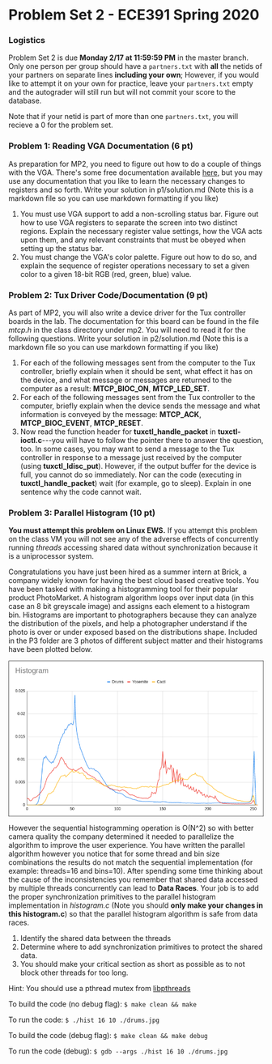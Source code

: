 # Problem Set 2 - ECE391 Spring 2020

### Logistics
Problem Set 2 is due **Monday 2/17 at 11:59:59 PM** in the master branch. Only
one person per group should have a `partners.txt` with **all** the netids of
your partners on separate lines **including your own**; However, if you would
like to attempt it on your own for practice, leave your `partners.txt` empty
and the autograder will still run but will not commit your score to the
database.

Note that if your netid is part of more than one `partners.txt`, you will
recieve a 0 for the problem set.


### Problem 1: Reading VGA Documentation (6 pt)
As preparation for MP2, you need to figure out how to do a couple of things
with the VGA.  There's some free documentation available
[here](www.osdever.net/FreeVGA/vga/vga.htm), but you may use any documentation
that you like to learn the necessary changes to registers and so forth.  Write
your solution in p1/solution.md (Note this is a markdown file so you can use
markdown formatting if you like)

1. You must use VGA support to add a non-scrolling status bar. Figure out how
to use VGA registers to separate the screen into two distinct regions. Explain
the necessary register value settings, how the VGA acts upon them, and any
relevant constraints that must be obeyed when setting up the status bar.
2. You must change the VGA's color palette. Figure out how to do so, and
explain the sequence of register operations necessary to set a given color to a
given 18-bit RGB (red, green, blue) value.

### Problem 2: Tux Driver Code/Documentation (9 pt)
As part of MP2, you will also write a device driver for the Tux controller
boards in the lab. The documentation for this board can be found in the file
*mtcp.h* in the class directory under mp2.  You will need to read it for the
following questions.  Write your solution in p2/solution.md (Note this is a
markdown file so you can use markdown formatting if you like)

1. For each of the following messages sent from the computer to the Tux
controller, briefly explain when it should be sent, what effect it has on the
device, and what message or messages are returned to the computer as a result:
**MTCP\_BIOC\_ON**, **MTCP\_LED\_SET**.
2. For each of the following messages sent from the Tux controller to the
computer, briefly explain when the device sends the message and what
information is conveyed by the message: **MTCP\_ACK**, **MTCP\_BIOC\_EVENT**,
**MTCP\_RESET**.
3. Now read the function header for **tuxctl\_handle\_packet** in
**tuxctl-ioctl.c**---you will have to follow the pointer there to answer the
question, too. In some cases, you may want to send a message to the Tux
controller in response to a message just received by the computer (using
**tuxctl\_ldisc\_put**). However, if the output buffer for the device is full,
you cannot do so immediately. Nor can the code (executing in
**tuxctl\_handle\_packet**) wait (for example, go to sleep).  Explain in one
sentence why the code cannot wait.


### Problem 3: Parallel Histogram (10 pt)
**You must attempt this problem on Linux EWS.** If you attempt this problem on
the class VM you will not see any of the adverse effects of concurrently
running *threads* accessing shared data without synchronization because it is a
uniprocessor system.

Congratulations you have just been hired as a summer intern at Brick, a company
widely known for having the best cloud based creative tools.  You have been
tasked with making a histogramming tool for their popular product PhotoMarket.
A histogram algorithm loops over input data (in this case an 8 bit greyscale
image) and assigns each element to a histogram bin.  Histograms are important
to photographers because they can analyze the distribution of the pixels, and
help a photographer understand if the photo is over or under exposed based on
the distributions shape.  Included in the P3 folder are 3 photos of different
subject matter and their histograms have been plotted below.

<img align="middle" src="./documentation/histogram.png" width="700" alt="Histogram plot for drums, yosemite and cacti"/>

However the sequential histogramming operation is O(N^2) so with better camera
quality the company determined it needed to parallelize the algorithm to
improve the user experience.  You have written the parallel algorithm however
you notice that for some thread and bin size combinations the results do not
match the sequential implementation (for example: threads=16 and bins=10).
After spending some time thinking about the cause of the inconsistencies you
remember that shared data accessed by multiple threads concurrently can lead to
**Data Races**.  Your job is to add the proper synchronization primitives to
the parallel histogram implementation in *histogram.c* (Note you should **only
make your changes in this histogram.c**) so that the parallel histogram
algorithm is safe from data races.

1. Identify the shared data between the threads
2. Determine where to add synchronization primitives to protect the shared 
data.
3. You should make your critical section as short as possible as to not block 
other threads for too long.

Hint: You should use a pthread mutex from
[libpthreads](https://pubs.opengroup.org/onlinepubs/009695399/functions/pthread_mutex_lock.html)

To build the code (no debug flag):
`$ make clean && make`

To run the code:
`$ ./hist 16 10 ./drums.jpg`

To build the code (debug flag):
`$ make clean && make debug`

To run the code (debug):
`$ gdb --args ./hist 16 10 ./drums.jpg`
